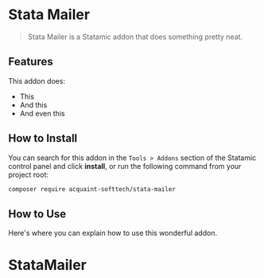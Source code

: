 # Stata Mailer

> Stata Mailer is a Statamic addon that does something pretty neat.

## Features

This addon does:

- This
- And this
- And even this

## How to Install

You can search for this addon in the `Tools > Addons` section of the Statamic control panel and click **install**, or run the following command from your project root:

``` bash
composer require acquaint-softtech/stata-mailer
```

## How to Use

Here's where you can explain how to use this wonderful addon.
# StataMailer
